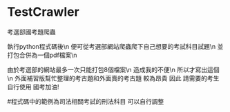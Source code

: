 # TestCrawler
考選部國考題爬蟲

執行python程式碼後\n
便可從考選部網站爬蟲爬下自己想要的考試科目試題\n
並打包合併為一個pdf檔案\n

由於考選部的網站最多一次只能打包8個檔案\n
造成我的不便\n
所以才寫出這個\n
外面補習版幫忙整理的考古題和外面賣的考古題
較為昂貴
因此
請需要的考生自行使用
國考加油!

#程式碼中的範例為司法相關考試的刑法科目 可以自行調整
